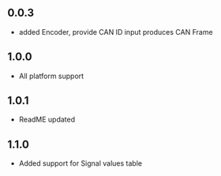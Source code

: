
## 0.0.3

* added Encoder, provide CAN ID input produces CAN Frame

## 1.0.0

* All platform support

## 1.0.1

* ReadME updated

## 1.1.0

* Added support for Signal values table